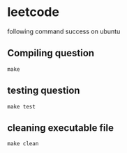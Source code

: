 # leetcode

following command success on ubuntu

## Compiling question
```
make
```

## testing question
```
make test
```

## cleaning executable file
```
make clean
```
